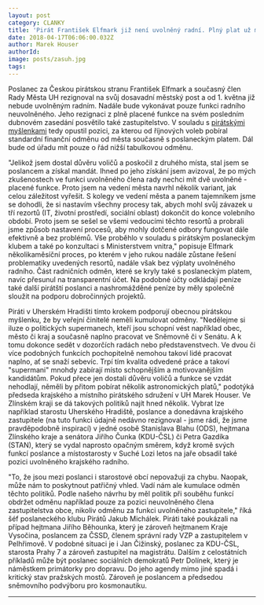 ```yaml
---
layout: post
category: CLANKY
title: 'Pirát František Elfmark již není uvolněný radní. Plný plat už má jen poslanecký'
date: 2018-04-17T06:06:00.032Z
author: Marek Houser
authorId: 
image: posts/zasuh.jpg
tags: 
---
```

Poslanec za Českou pirátskou stranu František Elfmark a současný člen Rady Města UH rezignoval na svůj dosavadní městský post a od 1. května již nebude uvolněným radním. Nadále bude vykonávat pouze funkci radního neuvolněného. Jeho rezignaci z plně placené funkce na svém posledním dubnovém zasedání posvětilo také zastupitelstvo. V souladu s <a href="https://www.pirati.cz/tiskove-zpravy/verejne-funkce-kumulace-odmen.html" target="_blank">pirátskými myšlenkami</a> tedy opustil pozici, za kterou od říjnových voleb pobíral standardní finanční odměnu od města současně s poslaneckým platem. Dál bude od úřadu mít pouze o řád nižší tabulkovou odměnu.

"Jelikož jsem dostal důvěru voličů a poskočil z druhého místa, stal jsem se poslancem a získal mandát. Ihned po jeho získání jsem avizoval, že po mých zkušenostech ve funkci uvolněného člena rady nechci mít dvě uvolněné - placené funkce. Proto jsem na vedení města navrhl několik variant, jak celou záležitost vyřešit. S kolegy ve vedení města a panem tajemníkem jsme se dohodli, že si nastavím všechny procesy tak, abych mohl svůj závazek u tří rezortů (IT, životní prostředí, sociální oblast) dokončit do konce volebního období. Proto jsem se sešel se všemi vedoucími těchto resortů a probrali jsme způsob nastavení procesů, aby mohly dotčené odbory fungovat dále efektivně a bez problémů. Vše proběhlo v souladu s pirátským poslaneckým klubem a také po konzultaci s Ministerstvem vnitra," popisuje Elfmark několikaměsíční proces, po kterém v jeho rukou nadále zůstane řešení problematiky uvedených resortů, nadále však bez výplaty uvolněného radního. Část radničních odměn, které se kryly také s poslaneckým platem, navíc přesunul na transparentní účet. Na podobné účty odkládají peníze také další pirátští poslanci a nashromážděné peníze by měly společně sloužit na podporu dobročinných projektů.

Piráti v Uherském Hradišti tímto krokem podporují obecnou pirátskou myšlenku, že by veřejní činitelé neměli kumulovat odměny. "Nedělejme si iluze o politických supermanech, kteří jsou schopní vést například obec, město či kraj a současně naplno pracovat ve Sněmovně či v Senátu. A k tomu dokonce sedět v dozorčích radách nebo představenstvech. Ve dvou či více podobných funkcích pochopitelně nemohou takoví lidé pracovat naplno, ať se snaží sebevíc. Trpí tím kvalita odvedené práce a takoví "supermani" mnohdy zabírají místo schopnějším a motivovanějším kandidátům. Pokud přece jen dostali důvěru voličů a funkce se vzdát nehodlají, něměli by přitom pobírat několik astronomických platů," podotýká předseda krajského a místního pirátského sdružení v UH Marek Houser. Ve Zlínském kraji se dá takových politiků najít hned několik. Vybrat lze například starostu Uherského Hradiště, poslance a donedávna krajského zastupitele (na tuto funkci údajně nedávno rezignoval - jsme rádi, že jsme pravděpodobně inspirací) v jedné osobě Stanislava Blahu (ODS), hejtmana Zlínského kraje a senátora Jiřího Čunka (KDU-ČSL) či Petra Gazdíka (STAN), který se vydal naprosto opačným směrem, když kromě svých funkcí poslance a místostarosty v Suché Lozi letos na jaře obsadil také pozici uvolněného krajského radního.

"To, že jsou mezi poslanci i starostové obcí nepovažuji za chybu. Naopak, může nám to poskytnout patřičný vhled. Vadí nám ale kumulace odměn těchto politiků. Podle našeho návrhu by měl politik při souběhu funkcí obdržet odměnu například pouze za pozici neuvolněného člena zastupitelstva obce, nikoliv odměnu za funkci uvolněného zastupitele," říká šéf poslaneckého klubu Pirátů Jakub Michálek. Piráti také poukázali na případ hejtmana Jiřího Běhounka, který je zároveň hejtmanem Kraje Vysočina, poslancem za ČSSD, členem správní rady VZP a zastupitelem v Pelhřimově. V podobné situaci je i Jan Čižinský, poslanec za KDU-ČSL, starosta Prahy 7 a zároveň zastupitel na magistrátu. Dalším z celostátních příkladů může být poslanec sociálních demokratů Petr Dolínek, který je náměstkem primátorky pro dopravu. Do jeho agendy mimo jiné spadá i kritický stav pražských mostů. Zároveň je poslancem a předsedou sněmovního podvýboru pro kosmonautiku.

- - -
